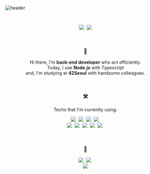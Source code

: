 ![header](https://capsule-render.vercel.app/api?type=slice&color=90BEFE&height=250&section=header&text=SeongsuKim&fontSize=80&animation=fadeIn&fontAlignY=50)

<br/>

<span align="center">
  
  <p>
    <img src="https://img.shields.io/badge/42%20Born2code-seonkim-yellow"/>&nbsp
    <a href="https://hits.seeyoufarm.com"><img src="https://hits.seeyoufarm.com/api/count/incr/badge.svg?url=https%3A%2F%2Fgithub.com%2Fnfl1ryxditimo12%2Fhit-counter&count_bg=%237FAEFE&title_bg=%23555555&icon=&icon_color=%23E7E7E7&title=hits&edge_flat=false"/></a>
  </p>
  
  <br/>
  
  <h3>👋</h3>
  
  Hi there, I'm **back-end developer** who act efficiently.<br/>
  Today, I use **Node.js** with Typescript<br/>
  and, I'm studying at **42Seoul** with handsome colleagues.
  

  <br/>
  
  <h3>🛠</h3>

  <p> Techs that I'm currently using. </p>

  <p>
    <img src="https://img.shields.io/badge/C-A8B9CC?style=flat-square&logo=C&logoColor=white"/>&nbsp
    <img src="https://img.shields.io/badge/JavaScript-E9D317?style=flat-square&logo=JavaScript&logoColor=white"/>&nbsp
    <img src="https://img.shields.io/badge/TypeScript-3178C6?style=flat-square&logo=TypeScript&logoColor=white"/>&nbsp
    <img src="https://img.shields.io/badge/Node.js-77B22F?style=flat-square&logo=Node.js&logoColor=white"/>&nbsp
<!--   </p>
  
  <p> -->
    <br/>
    <img src="https://img.shields.io/badge/Express-4A4F58?style=flat-square&logo=Express&logoColor=white"/>&nbsp
    <img src="https://img.shields.io/badge/Sequelize-52B0E7?style=flat-square&logo=Sequelize&logoColor=white"/>&nbsp
    <img src="https://img.shields.io/badge/Typeorm-262627?style=flat-square&logo=Typeform&logoColor=white"/>&nbsp
    <img src="https://img.shields.io/badge/Mysql-4479A1?style=flat-square&logo=Mysql&logoColor=white"/>&nbsp
    <img src="https://img.shields.io/badge/AWS-FD8705?style=flat-square&logo=Amazon%20AWS&logoColor=white"/>&nbsp
  </p>
  
  <br/>
  
  <h3>👣</h3>
  
  <p>
    <a href="https://seongsu.me/" target="_blank"><img src="https://img.shields.io/badge/Blog-4A4F58?style=flat-square&logo=Github&logoColor=white"/></a>&nbsp
    <a href="https://www.linkedin.com/in/nfl1ryxditimo12/" target="_blank"><img src="https://img.shields.io/badge/Seongsu-0A66C2?style=flat-square&logo=Linkedin&logoColor=white"/></a>&nbsp
    <br/>
    <a href="mailto:nfl1ryxditimo12@gmail.com" target="_blank"><img src="https://img.shields.io/badge/nfl1ryxditimo12@gmail.com-EA4335?style=flat-square&logo=Gmail&logoColor=white"/></a>
  </p>
</span>

